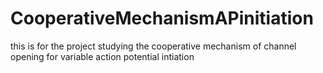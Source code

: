 # CooperativeMechanismAPinitiation
this is for the project studying the cooperative mechanism of channel opening for variable action potential intiation 
